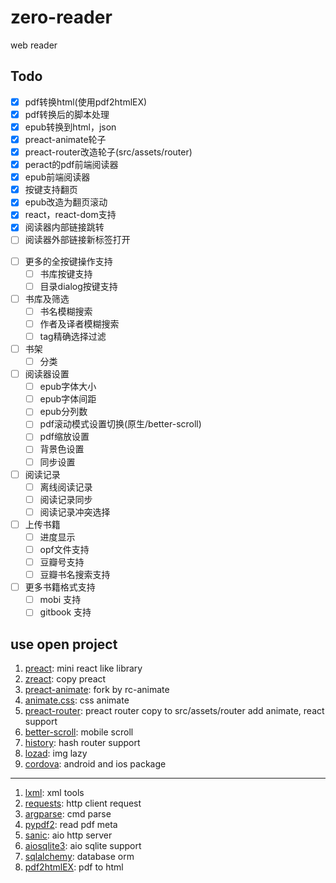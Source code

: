 # zero-reader
web reader

## Todo
- [x] pdf转换html(使用pdf2htmlEX)
- [x] pdf转换后的脚本处理
- [x] epub转换到html，json
- [x] preact-animate轮子
- [x] preact-router改造轮子(src/assets/router)
- [x] peract的pdf前端阅读器
- [x] epub前端阅读器
- [x] 按键支持翻页
- [x] epub改造为翻页滚动
- [x] react，react-dom支持
- [x] 阅读器内部链接跳转
- [ ] 阅读器外部链接新标签打开
+ [ ] 更多的全按键操作支持
    - [ ] 书库按键支持
    - [ ] 目录dialog按键支持
+ [ ] 书库及筛选
    - [ ] 书名模糊搜索
    - [ ] 作者及译者模糊搜索
    - [ ] tag精确选择过滤
+ [ ] 书架
    - [ ] 分类
+ [ ] 阅读器设置
    - [ ] epub字体大小
    - [ ] epub字体间距
    - [ ] epub分列数
    - [ ] pdf滚动模式设置切换(原生/better-scroll)
    - [ ] pdf缩放设置
    - [ ] 背景色设置
    - [ ] 同步设置
+ [ ] 阅读记录
    - [ ] 离线阅读记录
    - [ ] 阅读记录同步
    - [ ] 阅读记录冲突选择
+ [ ] 上传书籍
    - [ ] 进度显示
    - [ ] opf文件支持
    - [ ] 豆瓣号支持
    - [ ] 豆瓣书名搜索支持
+ [ ] 更多书籍格式支持
    - [ ] mobi 支持
    - [ ] gitbook 支持

## use open project
1. [preact](https://github.com/developit/preact): mini react like library
2. [zreact](https://github.com/zeromake/zreact): copy preact
3. [preact-animate](https://github.com/zeromake/preact-animate): fork by rc-animate
4. [animate.css](https://github.com/daneden/animate.css): css animate
5. [preact-router](https://github.com/developit/preact-router): preact router copy to src/assets/router add animate, react support
6. [better-scroll](https://github.com/ustbhuangyi/better-scroll): mobile scroll
7. [history](https://github.com/ReactTraining/history): hash router support
8. [lozad](https://github.com/ApoorvSaxena/lozad.js): img lazy
9. [cordova](http://cordova.apache.org/): android and ios package
---
1. [lxml](https://github.com/lxml/lxml): xml tools
2. [requests](https://github.com/requests/requests): http client request
3. [argparse](https://github.com/ThomasWaldmann/argparse/): cmd parse
4. [pypdf2](https://github.com/mstamy2/PyPDF2): read pdf meta
5. [sanic](https://github.com/channelcat/sanic): aio http server
6. [aiosqlite3](https://github.com/zeromake/aiosqlite3): aio sqlite support
7. [sqlalchemy](https://github.com/zzzeek/sqlalchemy): database orm
1. [pdf2htmlEX](https://github.com/coolwanglu/pdf2htmlEX): pdf to html
